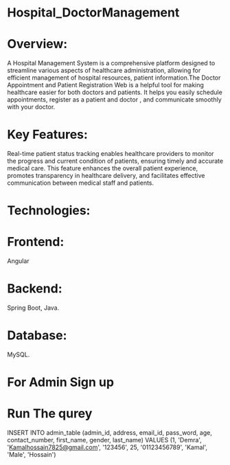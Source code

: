 # Hospital_DoctorManagement 
# Overview: 
A Hospital Management System is a comprehensive platform designed to streamline various aspects of healthcare administration, allowing for efficient management of hospital resources, patient information.The Doctor Appointment and Patient Registration Web is a helpful tool for making healthcare easier for both doctors and patients. It helps you easily schedule appointments, register as a patient and doctor , and communicate smoothly with your doctor.
# Key Features: 
Real-time patient status tracking enables healthcare providers to monitor the progress and current condition of patients, ensuring timely and accurate medical care. This feature enhances the overall patient experience, promotes transparency in healthcare delivery, and facilitates effective communication between medical staff and patients.

# Technologies:
# Frontend: 
Angular
# Backend:
Spring Boot, Java.
# Database:
MySQL.

# For Admin Sign up
# Run The qurey 
 INSERT INTO admin_table (admin_id, address, email_id, pass_word, age, contact_number, first_name, gender, last_name) VALUES (1, 'Demra', 'Kamalhossain7825@gmail.com', '123456', 25, '01123456789', 'Kamal', 'Male', 'Hossain')
